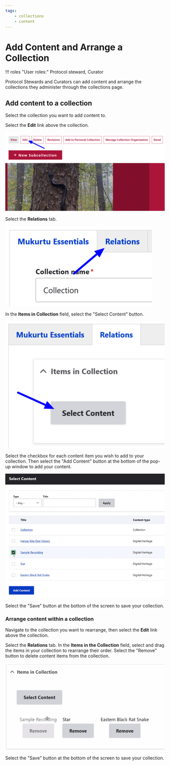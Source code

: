 ```yaml
---
tags:
    - collections
    - content
---
```


# Add Content and Arrange a Collection

!!! roles "User roles:" 
    Protocol steward, Curator
    
Protocol Stewards and Curators can add content and arrange the collections they administer through the collections page. 

## Add content to a collection

Select the collection you want to add content to. 

Select the **Edit** link above the collection. 

![Select the edit button](../_embeds/collections_addcontent1.png)

Select the **Relations** tab.

![Select the relations tab](../_embeds/collections_addcontent2.png)

In the **Items in Collection** field, select the "Select Content" button.

![Select the select content button](../_embeds/collections_addcontent3.png)

Select the checkbox for each content item you wish to add to your collection. Then select the "Add Content" button at the bottom of the pop-up window to add your content.

![Select content to add to your collection.](../_embeds/selectcollectioncontentGIF1.gif)

Select the "Save" button at the bottom of the screen to save your collection.

### Arrange content within a collection

Navigate to the collection you want to rearrange, then select the **Edit** link above the collection.

Select the **Relations** tab. In the **Items in the Collection** field, select and drag the items in your collection to rearrange their order. Select the "Remove" button to delete content items from the collection.

![Arrange content within a collection](../_embeds/selectcollectioncontentGIF2.gif)

Select the "Save" button at the bottom of the screen to save your collection.
